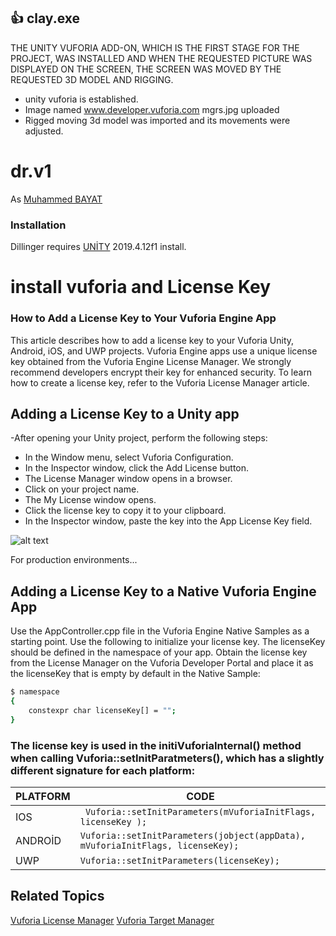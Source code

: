 
## :+1: clay.exe 






THE UNITY VUFORIA ADD-ON, WHICH IS THE FIRST STAGE FOR THE PROJECT, WAS INSTALLED AND WHEN THE REQUESTED PICTURE WAS DISPLAYED ON THE SCREEN, THE SCREEN WAS MOVED BY THE REQUESTED 3D MODEL AND RIGGING.

  - unity vuforia is established.
  - Image named www.developer.vuforia.com mgrs.jpg uploaded
  - Rigged moving 3d model was imported and its movements were adjusted.
# dr.v1 



 As [Muhammed BAYAT](https://muhammed-bayat.github.io/site/) 




### Installation

Dillinger requires [UNİTY](https://unity3d.com/get-unity/download/) 2019.4.12f1 install.

# install vuforia and License Key
### How to Add a License Key to Your Vuforia Engine App
This article describes how to add a license key to your Vuforia Unity, Android, iOS, and UWP projects. Vuforia Engine apps use a unique license key obtained from the Vuforia Engine License Manager.  We strongly recommend developers encrypt their key for enhanced security. To learn how to create a license key, refer to the Vuforia License Manager article.

## Adding a License Key to a Unity app
-After opening your Unity project, perform the following steps:

- In the Window menu, select Vuforia Configuration.
- In the Inspector window, click the Add License button. 
- The License Manager window opens in a browser.
- Click on your project name.
- The My License window opens.
- Click the license key to copy it to your clipboard.
- In the Inspector window, paste the key into the App License Key field. 

 

 
![alt text](https://library.vuforia.com/content/dam/vuforia-library/articles/unity-ui/vuforia-configuration-vuforia-inspector.PNG/_jcr_content/renditions/cq5dam.web.1280.1280.png "Logo Title Text 1")

 

For production environments...


## Adding a License Key to a Native Vuforia Engine App
Use the AppController.cpp file in the Vuforia Engine Native Samples as a starting point. Use the following to initialize your license key. The licenseKey should be defined in the namespace of your app. Obtain the license key from the License Manager on the Vuforia Developer Portal and place it as the licenseKey that is empty by default in the Native Sample:

```sh
$ namespace
{
    constexpr char licenseKey[] = "";
}

```
### The license key is used in the initiVuforiaInternal() method when calling Vuforia::setInitParatmeters(), which has a slightly different signature for each platform:


|PLATFORM               |CODE                                               |
|----------------|-------------------------------|
|IOS  |``` Vuforia::setInitParameters(mVuforiaInitFlags, licenseKey );```          |
|ANDROİD         |``` Vuforia::setInitParameters(jobject(appData), mVuforiaInitFlags, licenseKey);  ```          |
|UWP         |```Vuforia::setInitParameters(licenseKey); ```|

 


## Related Topics
 [Vuforia License Manager](https://library.vuforia.com/content/vuforia-library/en/articles/Training/Vuforia-License-Manager.html)
  [Vuforia Target Manager]( https://library.vuforia.com/content/vuforia-library/en/articles/Training/Getting-Started-with-the-Vuforia-Target-Manager.html)
